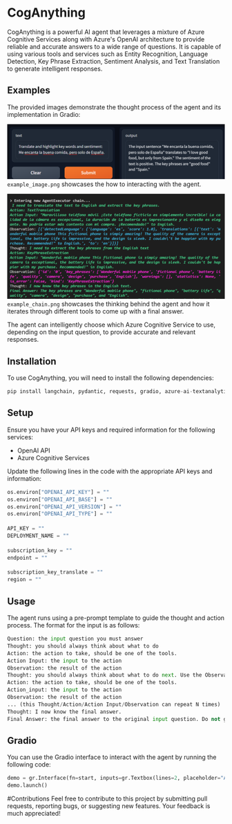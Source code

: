 # CogAnything
CogAnything is a powerful AI agent that leverages a mixture of Azure Cognitive Services along with Azure's OpenAI architecture to provide reliable and accurate answers to a wide range of questions. It is capable of using various tools and services such as Entity Recognition, Language Detection, Key Phrase Extraction, Sentiment Analysis, and Text Translation to generate intelligent responses.

## Examples
The provided images demonstrate the thought process of the agent and its implementation in Gradio:

![example_image](example_image.png) `example_image.png` showcases the how to interacting with the agent.

![example_chain](example_chain.png) `example_chain.png` showcases the thinking behind the agent and how it iterates through different tools to come up with a final answer.

The agent can intelligently choose which Azure Cognitive Service to use, depending on the input question, to provide accurate and relevant responses.

## Installation
To use CogAnything, you will need to install the following dependencies:

```python
pip install langchain, pydantic, requests, gradio, azure-ai-textanalytics==5.2.0, openai
```

## Setup

Ensure you have your API keys and required information for the following services:

- OpenAI API
- Azure Cognitive Services

Update the following lines in the code with the appropriate API keys and information:

```python
os.environ["OPENAI_API_KEY"] = ""
os.environ["OPENAI_API_BASE"] = ""
os.environ["OPENAI_API_VERSION"] = ""
os.environ["OPENAI_API_TYPE"] = ""

API_KEY = ""
DEPLOYMENT_NAME = ""

subscription_key = ""
endpoint = ""

subscription_key_translate = ""
region = ""
```
## Usage
The agent runs using a pre-prompt template to guide the thought and action process. The format for the input is as follows:
```python
Question: the input question you must answer
Thought: you should always think about what to do
Action: the action to take, should be one of the tools.
Action Input: the input to the action
Observation: the result of the action
Thought: you should always think about what to do next. Use the Observation to gather extra information, but never use information outside of the Observation.
Action: the action to take, should be one of the tools.
Action_input: the input to the action
Observation: the result of the action
... (this Thought/Action/Action Input/Observation can repeat N times)
Thought: I now know the final answer.
Final Answer: the final answer to the original input question. Do not give a question after.
```

## Gradio
You can use the Gradio interface to interact with the agent by running the following code:
```python
demo = gr.Interface(fn=start, inputs=gr.Textbox(lines=2, placeholder="Ask me Anything!"), outputs=gr.Textbox(lines=2))
demo.launch()
```

#Contributions
Feel free to contribute to this project by submitting pull requests, reporting bugs, or suggesting new features. Your feedback is much appreciated!

